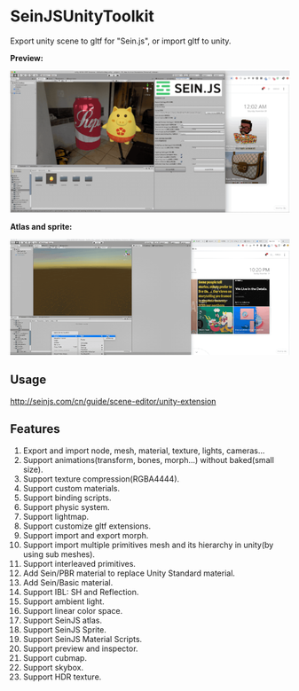 # SeinJSUnityToolkit

Export unity scene to gltf for "Sein.js", or import gltf to unity.

**Preview:**

![](./preview.gif)

**Atlas and sprite:**

![](./2d.gif)

## Usage

http://seinjs.com/cn/guide/scene-editor/unity-extension

## Features

1. Export and import node, mesh, material, texture, lights, cameras...
2. Support animations(transform, bones, morph...) without baked(small size).
3. Support texture compression(RGBA4444).
4. Support custom materials.
5. Support binding scripts.
6. Support physic system.
8.  Support lightmap.
9.  Support customize gltf extensions.
10. Support import and export morph.
12. Support import multiple primitives mesh and its hierarchy in unity(by using sub meshes).
13. Support interleaved primitives.
14. Add Sein/PBR material to replace Unity Standard material.
15. Add Sein/Basic material.
16. Support IBL: SH and Reflection.
17. Support ambient light.
18. Support linear color space.
19. Support SeinJS atlas.
20. Support SeinJS Sprite.
21. Support SeinJS Material Scripts.
22. Support preview and inspector.
23. Support cubmap.
24. Support skybox.
25. Support HDR texture.
